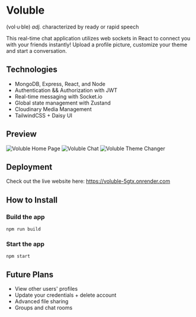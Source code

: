 # Voluble

(vol·​u·​ble) _adj._ characterized by ready or rapid speech

This real-time chat application utilizes web sockets in React to connect you with your friends instantly! Upload a profile picture, customize your theme and start a conversation.

## Technologies

- MongoDB, Express, React, and Node
- Authentication && Authorization with JWT
- Real-time messaging with Socket.io
- Global state management with Zustand
- Cloudinary Media Management
- TailwindCSS + Daisy UI

## Preview

![Voluble Home Page](https://i.imgur.com/17jaMoZ.png)
![Voluble Chat](https://i.imgur.com/6PYfMlp.png)
![Voluble Theme Changer](https://i.imgur.com/NC2FiDY.png)

## Deployment

Check out the live website here: https://voluble-5gtx.onrender.com

## How to Install

### Build the app

```shell
npm run build
```

### Start the app

```shell
npm start
```

## Future Plans

- View other users' profiles
- Update your credentials + delete account
- Advanced file sharing
- Groups and chat rooms
